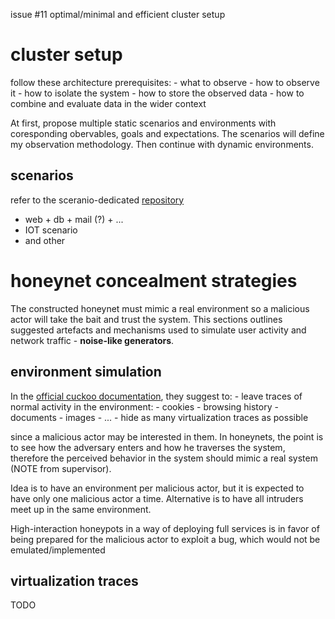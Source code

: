 issue #11 optimal/minimal and efficient cluster setup

# cluster setup

follow these architecture prerequisites:
    - what to observe
    - how to observe it
    - how to isolate the system
    - how to store the observed data
    - how to combine and evaluate data in the wider context

At first, propose multiple static scenarios and environments with coresponding obervables, goals and expectations. The scenarios will define my observation methodology. Then continue with dynamic environments.

## scenarios

refer to the sceranio-dedicated [repository](https://github.com/tomas321/k8s-environment-scenarios)

- web + db + mail (?) + ...
- IOT scenario
- and other


# honeynet concealment strategies

The constructed honeynet must mimic a real environment so a malicious actor will take the bait and trust the system. This sections outlines suggested artefacts and mechanisms used to simulate user activity and network traffic - **noise-like generators**.

## environment simulation

In the [official cuckoo documentation](https://cuckoo.sh/docs/introduction/sandboxing.html), they suggest to:
    - leave traces of normal activity in the environment:
        - cookies
        - browsing history
        - documents
        - images
        - ...
    - hide as many virtualization traces as possible

since a malicious actor may be interested in them. In honeynets, the point is to see how the adversary enters and how he traverses the system, therefore the perceived behavior in the system should mimic a real system (NOTE from supervisor).

Idea is to have an environment per malicious actor, but it is expected to have only one malicious actor a time. Alternative is to have all intruders meet up in the same environment.

High-interaction honeypots in a way of deploying full services is in favor of being prepared for the malicious actor to exploit a bug, which would not be emulated/implemented

## virtualization traces

TODO
